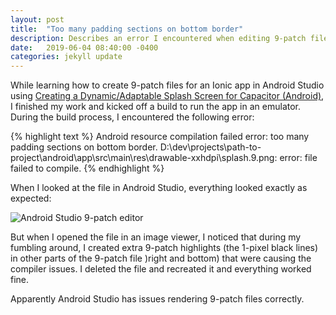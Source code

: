 ```yaml
---
layout: post
title:  "Too many padding sections on bottom border"
description: Describes an error I encountered when editing 9-patch files in Andrid Studio.
date:   2019-06-04 08:40:00 -0400
categories: jekyll update
---
```


While learning how to create 9-patch files for an Ionic app in Android Studio using [Creating a Dynamic/Adaptable Splash Screen for Capacitor (Android)][9-patch-link], I finished my work and kicked off a build to run the app in an emulator. During the build process, I encountered the following error:

{% highlight text %}
Android resource compilation failed
error: too many padding sections on bottom border.
D:\dev\projects\path-to-project\android\app\src\main\res\drawable-xxhdpi\splash.9.png: error: file failed to compile.
{% endhighlight %}

When I looked at the file in Android Studio, everything looked exactly as expected:

![Android Studio 9-patch editor]({{site.baseurl}}/assets/9-patch.png)

But when I opened the file in an image viewer, I noticed that during my fumbling around, I created extra 9-patch highlights (the 1-pixel black lines) in other parts of the 9-patch  file )right and bottom) that were causing the compiler issues. I deleted the file and recreated it and everything worked fine.

Apparently Android Studio has issues rendering 9-patch files correctly.

[9-patch-link]: https://www.joshmorony.com/creating-a-dynamic-universal-splash-screen-for-capacitor-android/